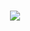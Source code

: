 ###

<p align="center">
  <img src="https://capsule-render.vercel.app/api?text=Hi Everyone! :) &animation=fadeIn&type=waving&color=gradient&height=100"/>
</p>

<!--
**GiadaMargarone/GiadaMargarone** is a ✨ _special_ ✨ repository because its `README.md` (this file) appears on your GitHub profile.

Here are some ideas to get you started:

- 🔭 I’m currently working on ...
- 🌱 I’m currently learning ...
- 👯 I’m looking to collaborate on ...
- 🤔 I’m looking for help with ...
- 💬 Ask me about ...
- 📫 How to reach me: ...
- 😄 Pronouns: ...
- ⚡ Fun fact: ...
-->
